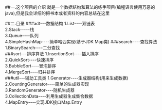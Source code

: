 ##一.这个项目的介绍
就是一个数据结构和算法的练手项目(编程语言使用万恶的java),但是我会详细的把书本或者资料的内容总结在这里

##二.目录
###adt---数据结构
1.List----双链表<br>
2.Stack-----栈<br>
3.Queue----队列<br>
4.SimpleHashMap----简单哈西实现(基于JDK Map类)
###search----查找算法
1.BinarySearch----二分查找<br>
###sort---排序算法
1.InsertionSort----插入排序<br>
2.QuickSort----快速排序<br>
3.BubbleSort----冒泡排序<br>
4.MergeSort----归并排序<br>
###util---辅助工具类
1.Generator----生成器结构(用来生成数据)<br>
2.CountingGenerator----简单的生成器实现<br>
3.RandomGenerator----随机生成器<br>
3.CollectionData----利用生成器生成集合数据<br>
4.MapEntry----实现JDK接口Map.Entry